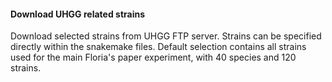 #### Download UHGG related strains

Download selected strains from UHGG FTP server. Strains can be specified directly within the snakemake files. Default selection contains all strains used for the main Floria's paper experiment, with 40 species and 120 strains.
